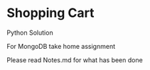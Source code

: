 # Shopping Cart

Python Solution 

For MongoDB take home assignment

Please read Notes.md for what has been done